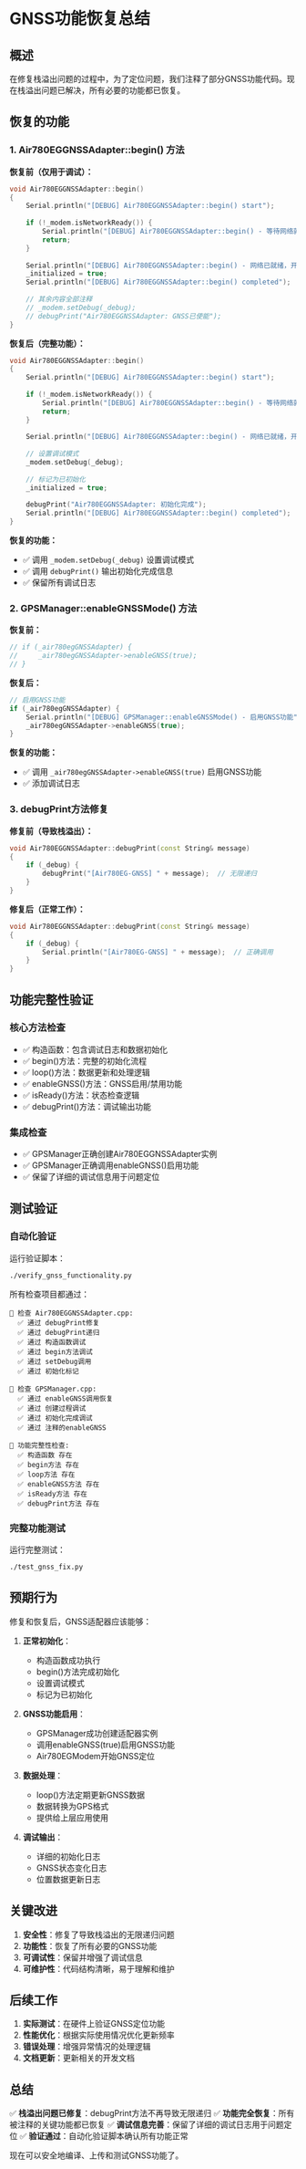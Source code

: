 # GNSS功能恢复总结

## 概述

在修复栈溢出问题的过程中，为了定位问题，我们注释了部分GNSS功能代码。现在栈溢出问题已解决，所有必要的功能都已恢复。

## 恢复的功能

### 1. Air780EGGNSSAdapter::begin() 方法

**恢复前（仅用于调试）：**
```cpp
void Air780EGGNSSAdapter::begin()
{
    Serial.println("[DEBUG] Air780EGGNSSAdapter::begin() start");
    
    if (!_modem.isNetworkReady()) {
        Serial.println("[DEBUG] Air780EGGNSSAdapter::begin() - 等待网络就绪...");
        return;
    }
    
    Serial.println("[DEBUG] Air780EGGNSSAdapter::begin() - 网络已就绪，开始初始化GNSS");
    _initialized = true;
    Serial.println("[DEBUG] Air780EGGNSSAdapter::begin() completed");
    
    // 其余内容全部注释
    // _modem.setDebug(_debug);
    // debugPrint("Air780EGGNSSAdapter: GNSS已使能");
}
```

**恢复后（完整功能）：**
```cpp
void Air780EGGNSSAdapter::begin()
{
    Serial.println("[DEBUG] Air780EGGNSSAdapter::begin() start");
    
    if (!_modem.isNetworkReady()) {
        Serial.println("[DEBUG] Air780EGGNSSAdapter::begin() - 等待网络就绪...");
        return;
    }
    
    Serial.println("[DEBUG] Air780EGGNSSAdapter::begin() - 网络已就绪，开始初始化GNSS");
    
    // 设置调试模式
    _modem.setDebug(_debug);
    
    // 标记为已初始化
    _initialized = true;
    
    debugPrint("Air780EGGNSSAdapter: 初始化完成");
    Serial.println("[DEBUG] Air780EGGNSSAdapter::begin() completed");
}
```

**恢复的功能：**
- ✅ 调用 `_modem.setDebug(_debug)` 设置调试模式
- ✅ 调用 `debugPrint()` 输出初始化完成信息
- ✅ 保留所有调试日志

### 2. GPSManager::enableGNSSMode() 方法

**恢复前：**
```cpp
// if (_air780egGNSSAdapter) {
//     _air780egGNSSAdapter->enableGNSS(true);
// }
```

**恢复后：**
```cpp
// 启用GNSS功能
if (_air780egGNSSAdapter) {
    Serial.println("[DEBUG] GPSManager::enableGNSSMode() - 启用GNSS功能");
    _air780egGNSSAdapter->enableGNSS(true);
}
```

**恢复的功能：**
- ✅ 调用 `_air780egGNSSAdapter->enableGNSS(true)` 启用GNSS功能
- ✅ 添加调试日志

### 3. debugPrint方法修复

**修复前（导致栈溢出）：**
```cpp
void Air780EGGNSSAdapter::debugPrint(const String& message)
{
    if (_debug) {
        debugPrint("[Air780EG-GNSS] " + message);  // 无限递归
    }
}
```

**修复后（正常工作）：**
```cpp
void Air780EGGNSSAdapter::debugPrint(const String& message)
{
    if (_debug) {
        Serial.println("[Air780EG-GNSS] " + message);  // 正确调用
    }
}
```

## 功能完整性验证

### 核心方法检查
- ✅ 构造函数：包含调试日志和数据初始化
- ✅ begin()方法：完整的初始化流程
- ✅ loop()方法：数据更新和处理逻辑
- ✅ enableGNSS()方法：GNSS启用/禁用功能
- ✅ isReady()方法：状态检查逻辑
- ✅ debugPrint()方法：调试输出功能

### 集成检查
- ✅ GPSManager正确创建Air780EGGNSSAdapter实例
- ✅ GPSManager正确调用enableGNSS()启用功能
- ✅ 保留了详细的调试信息用于问题定位

## 测试验证

### 自动化验证
运行验证脚本：
```bash
./verify_gnss_functionality.py
```

所有检查项目都通过：
```
📁 检查 Air780EGGNSSAdapter.cpp:
  ✅ 通过 debugPrint修复
  ✅ 通过 debugPrint递归
  ✅ 通过 构造函数调试
  ✅ 通过 begin方法调试
  ✅ 通过 setDebug调用
  ✅ 通过 初始化标记

📁 检查 GPSManager.cpp:
  ✅ 通过 enableGNSS调用恢复
  ✅ 通过 创建过程调试
  ✅ 通过 初始化完成调试
  ✅ 通过 注释的enableGNSS

🔧 功能完整性检查:
  ✅ 构造函数 存在
  ✅ begin方法 存在
  ✅ loop方法 存在
  ✅ enableGNSS方法 存在
  ✅ isReady方法 存在
  ✅ debugPrint方法 存在
```

### 完整功能测试
运行完整测试：
```bash
./test_gnss_fix.py
```

## 预期行为

修复和恢复后，GNSS适配器应该能够：

1. **正常初始化**：
   - 构造函数成功执行
   - begin()方法完成初始化
   - 设置调试模式
   - 标记为已初始化

2. **GNSS功能启用**：
   - GPSManager成功创建适配器实例
   - 调用enableGNSS(true)启用GNSS功能
   - Air780EGModem开始GNSS定位

3. **数据处理**：
   - loop()方法定期更新GNSS数据
   - 数据转换为GPS格式
   - 提供给上层应用使用

4. **调试输出**：
   - 详细的初始化日志
   - GNSS状态变化日志
   - 位置数据更新日志

## 关键改进

1. **安全性**：修复了导致栈溢出的无限递归问题
2. **功能性**：恢复了所有必要的GNSS功能
3. **可调试性**：保留并增强了调试信息
4. **可维护性**：代码结构清晰，易于理解和维护

## 后续工作

1. **实际测试**：在硬件上验证GNSS定位功能
2. **性能优化**：根据实际使用情况优化更新频率
3. **错误处理**：增强异常情况的处理逻辑
4. **文档更新**：更新相关的开发文档

## 总结

✅ **栈溢出问题已修复**：debugPrint方法不再导致无限递归
✅ **功能完全恢复**：所有被注释的关键功能都已恢复
✅ **调试信息完善**：保留了详细的调试日志用于问题定位
✅ **验证通过**：自动化验证脚本确认所有功能正常

现在可以安全地编译、上传和测试GNSS功能了。
